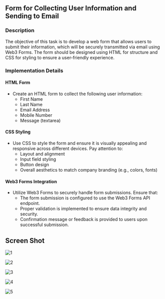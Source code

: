 ## Form for Collecting User Information and Sending to Email

### Description
The objective of this task is to develop a web form that allows users to submit their information, which will be securely transmitted via email using Web3 Forms. The form should be designed using HTML for structure and CSS for styling to ensure a user-friendly experience.

### Implementation Details

#### HTML Form
- Create an HTML form to collect the following user information:
  - First Name
  - Last Name
  - Email Address
  - Mobile Number
  - Message (textarea)

#### CSS Styling
- Use CSS to style the form and ensure it is visually appealing and responsive across different devices. Pay attention to:
  - Layout and alignment
  - Input field styling
  - Button design
  - Overall aesthetics to match company branding (e.g., colors, fonts)

#### Web3 Forms Integration
- Utilize Web3 Forms to securely handle form submissions. Ensure that:
  - The form submission is configured to use the Web3 Forms API endpoint.
  - Proper validation is implemented to ensure data integrity and security.
  - Confirmation message or feedback is provided to users upon successful submission.

## Screen Shot

![1](https://github.com/kiddoGirl/Form-with-Email-Submission/assets/103051896/b630ee56-c6d0-49a5-8675-e292684eac53)

![2](https://github.com/kiddoGirl/Form-with-Email-Submission/assets/103051896/ff2e9dda-337c-4946-aa7f-21df7b451fca)

![3](https://github.com/kiddoGirl/Form-with-Email-Submission/assets/103051896/ec660ee5-d402-49bc-8955-304bfdf3b08f)

![4](https://github.com/kiddoGirl/Form-with-Email-Submission/assets/103051896/21ea2db8-5314-4be8-91c0-c3bd20338472)

![5](https://github.com/kiddoGirl/Form-with-Email-Submission/assets/103051896/1749b735-ef63-4b75-a70e-c207321f22bc)







